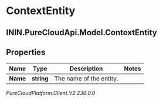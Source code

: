 # ContextEntity

## ININ.PureCloudApi.Model.ContextEntity

## Properties

|Name | Type | Description | Notes|
|------------ | ------------- | ------------- | -------------|
| **Name** | **string** | The name of the entity. | |



_PureCloudPlatform.Client.V2 236.0.0_
